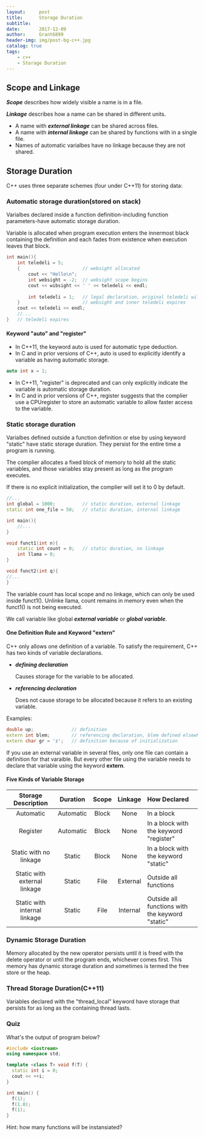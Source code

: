 ```yaml
---
layout:		post
title:		Storage Duration
subtitle:
date:		2017-12-09
author: 	Grant6899
header-img: img/post-bg-c++.jpg
catalog: true
tags:
    - c++
    - Storage Duration
---
```



## Scope and Linkage

***Scope*** describes how widely visible a name is in a file.

***Linkage*** describes how a name can be shared in different units. 
- A name with ***external linkage*** can be shared across files.
- A name with ***internal linkage*** can be shared by functions with in a single file. 
- Names of automatic varialbes have no linkage because they are not shared.


## Storage Duration

C++ uses three separate schemes (four under C++11) for storing data:

### Automatic storage duration(stored on stack)

Varialbes declared inside a function definition-including function parameters-have automatic storage duration.

Variable is allocated when program execution enters the innermost black containing the definition and each fades from existence when execution leaves that block.

```c++
int main(){
	int teledeli = 5;
    {						// websight allocated
    	cout << "Hello\n";
        int websight = -2;	// websight scope begins
        cout << wibsight << ' ' << teledeli << endl;
        
        int teledeli = 1;   // legal declaration, original teledeli will be hidden
    }						// websight and inner teledeli expires
    cout << teledeli << endl;
    //...
}   // teledeli expires
```

#### Keyword "auto" and "register"

- In C++11, the keyword auto is used for automatic type deduction.
- In C and in prior versions of C++, auto is used to explicitly identify a variable as having automatic storage.
```c++
auto int x = 1;
```

- In C++11, "register" is deprecated and can only explicitly indicate the variable is automatic storage duration.
- In C and in prior versions of C++, register suggests that the complier use a CPUregister to store an automatic variable to allow faster access to the variable.

### Static storage duration

Varialbes defined outside a function definition or else by using keyword "static" have static storage duration. They persist for the entire time a program is running.

The complier allocates a fixed block of memory to hold all the static variables, and those variables stay present as long as the program executes.

If there is no explicit initialization, the complier will set it to 0 by default.

```c++
//...
int global = 1000;			// static duration, external linkage
static int one_file = 50;	// static duration, internal linkage

int main(){
	//...
}

void funct1(int n){
	static int count = 0;	// static duration, no linkage
    int llama = 0;
}

void funct2(int q){
//...
}
```

The variable count has local scope and no linkage, which can only be used inside funct1(). Unlinke llama, count remains in memory even when the funct1() is not being executed.

We call variable like global ***external variable*** or ***global variable***.

#### One Definition Rule and Keyword "extern"

C++ only allows one definition of a variable. To satisfy the requirement, C++ has two kinds of variable declarations.

- ***defining declaration***

	Causes storage for the variable to be allocated.

- ***referencing declaration***
	
    Does not cause storage to be allocated because it refers to an existing variable.
    
Examples:
```c++
double up;				// definition
extern int blem;		// referencing declaration, blem defined elsewhere
extern char gr = 'z';   // definition because of initialization
```

If you use an external variable in several files, only one file can contain a definition for that varaible. But every other file using the variable needs to declare that variable using the keyword **extern**.

#### Five Kinds of Variable Storage

| **Storage Description** | **Duration**  | **Scope**| **Linkage** | **How Declared** |
|:---:|:-:|:-:|:-:|:-|
| Automatic   | Automatic | Block | None | In a block |
| Register    | Automatic | Block | None | In a block with the keyword "register" |
| Static with no linkage | Static | Block | None | In a block with the keyword "static" |
| Static with external linkage | Static | File | External | Outside all functions |
| Static with internal linkage | Static | File | Internal | Outside all functions with the keyword "static" |


### Dynamic Storage Duration

Memory  allocated by the new operator persists until it is freed with the delete operator or until the program ends, whichever comes first. This memory has dynamic storage duration and sometimes is termed the free store or the heap.

### Thread Storage Duration(C++11)
Variables declared with the "thread_local" keyword have storage that persists for as long as the containing thread lasts.


### Quiz

What's the output of program below?

```c++
#include <iostream>
using namespace std;

template <class T> void f(T) {
  static int i = 0;
  cout << ++i;
}

int main() {
  f(1);
  f(1.0);
  f(1);
}
```

Hint: how many functions will be instansiated?








